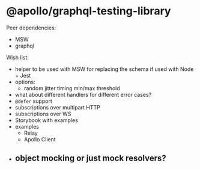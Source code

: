 # @apollo/graphql-testing-library

Peer dependencies:

- MSW
- graphql

Wish list:

- helper to be used with MSW for replacing the schema if used with Node + Jest
- options:
  - random jitter timing min/max threshold
- what about different handlers for different error cases?
- `@defer` support
- subscriptions over multipart HTTP
- subscriptions over WS
- Storybook with examples
- examples
  - Relay
  - Apollo Client
- ## object mocking or just mock resolvers?
